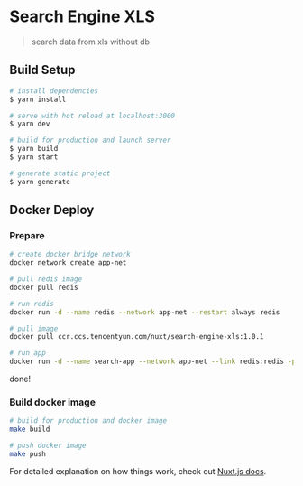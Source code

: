 # Search Engine XLS

> search data from xls without db

## Build Setup

``` bash
# install dependencies
$ yarn install

# serve with hot reload at localhost:3000
$ yarn dev

# build for production and launch server
$ yarn build
$ yarn start

# generate static project
$ yarn generate
```

## Docker Deploy

### Prepare
```bash
# create docker bridge network
docker network create app-net

# pull redis image
docker pull redis

# run redis
docker run -d --name redis --network app-net --restart always redis

# pull image
docker pull ccr.ccs.tencentyun.com/nuxt/search-engine-xls:1.0.1

# run app
docker run -d --name search-app --network app-net --link redis:redis -p 3000:3000 --restart always cr.ccs.tencentyun.com/nuxt/search-engine-xls:1.0.1
```
done!

### Build docker image
```bash
# build for production and docker image
make build

# push docker image
make push
```

For detailed explanation on how things work, check out [Nuxt.js docs](https://nuxtjs.org).
